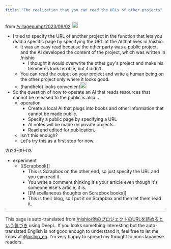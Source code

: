 ```yaml
---
title: "The realization that you can read the URLs of other projects"
---
```


from [/villagepump/2023/09/02](https://scrapbox.io/villagepump/2023/09/02)
<img src='https://scrapbox.io/api/pages/nishio-en/nishio/icon' alt='nishio.icon' height="19.5"/>
- I tried to specify the URL of another project in the function that lets you read a specific page by specifying the URL of the AI that lives in /nishio.
    - It was an easy read because the other party was a public project, and the AI developed the content of the project, which was written in /nishio
        - I thought it would overwrite the other guy's project and make his telomeres look terrible, but it didn't.
    - You can read the output on your project and write a human being on the other project only where it looks good.
    - (handheld) looks convenient<img src='https://scrapbox.io/api/pages/villagepump/inajob/icon' alt='/villagepump/inajob.icon' height="19.5"/>
- So the question of how to operate an AI that reads resources that cannot be released to the public is also...
    - operation
        - Create a local AI that plugs into books and other information that cannot be made public.
        - Specify a public page by specifying a URL
        - AI notes will be made on private projects.
        - Read and edited for publication.
    - Isn't this enough?
    - Let's try this as a first stop for now.

2023-09-03
- experiment
    - [[Scrapbook]]
        - This is Scrapbox on the other end, so just specify the URL and you can read it.
        - You write a comment thinking it's your article even though it's someone else's article, it is.
        - [[Miscellaneous thoughts on Scrapbox books]]
        - This is their blog, so I put it on Scrapbox and then let them read it.


---
This page is auto-translated from [/nishio/他のプロジェクトのURLを読めるという気づき](https://scrapbox.io/nishio/他のプロジェクトのURLを読めるという気づき) using DeepL. If you looks something interesting but the auto-translated English is not good enough to understand it, feel free to let me know at [@nishio_en](https://twitter.com/nishio_en). I'm very happy to spread my thought to non-Japanese readers.